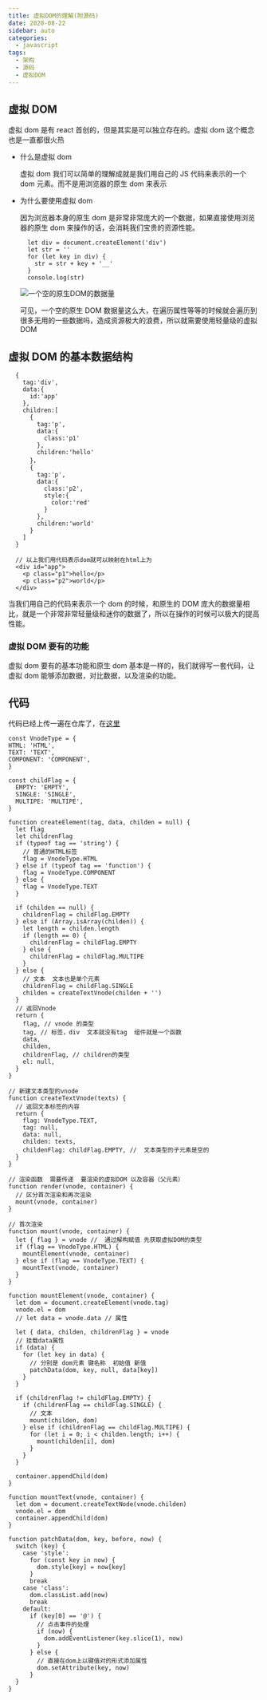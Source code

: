 ```yaml
---
title: 虚拟DOM的理解(附源码)
date: 2020-08-22
sidebar: auto
categories:
  - javascript
tags:
  - 架构
  - 源码
  - 虚拟DOM
---
```


## 虚拟 DOM

虚拟 dom 是有 react 首创的，但是其实是可以独立存在的。虚拟 dom 这个概念也是一直都很火热

- 什么是虚拟 dom

  虚拟 dom 我们可以简单的理解成就是我们用自己的 JS 代码来表示的一个 dom 元素。而不是用浏览器的原生 dom 来表示

- 为什么要使用虚拟 dom

  因为浏览器本身的原生 dom 是非常非常庞大的一个数据，如果直接使用浏览器的原生 dom 来操作的话，会消耗我们宝贵的资源性能。

  ```
    let div = document.createElement('div')
    let str = ''
    for (let key in div) {
      str = str + key + '__'
    }
    console.log(str)
  ```

  ![一个空的原生DOM的数据量](https://img-blog.csdnimg.cn/20200822234149562.png?x-oss-process=image/watermark,type_ZmFuZ3poZW5naGVpdGk,shadow_10,text_aHR0cHM6Ly9ibG9nLmNzZG4ubmV0L3dlaXhpbl80NjI0MDE2Mg==,size_16,color_FFFFFF,t_70#pic_center)

  可见，一个空的原生 DOM 数据量这么大，在遍历属性等等的时候就会遍历到很多无用的一些数据吗，造成资源极大的浪费，所以就需要使用轻量级的虚拟 DOM

## 虚拟 DOM 的基本数据结构

```
  {
    tag:'div',
    data:{
      id:'app'
    },
    children:[
      {
        tag:'p',
        data:{
          class:'p1'
        },
        children:'hello'
      }，
      {
        tag:'p',
        data:{
          class:'p2',
          style:{
            color:'red'
          }
        },
        children:'world'
      }
    ]
  }

  // 以上我们用代码表示dom就可以映射在html上为
  <div id="app">
    <p class="p1">hello</p>
    <p class="p2">world</p>
  </div>

```

当我们用自己的代码来表示一个 dom 的时候，和原生的 DOM 庞大的数据量相比，就是一个非常非常轻量级和迷你的数据了，所以在操作的时候可以极大的提高性能。

### 虚拟 DOM 要有的功能

虚拟 dom 要有的基本功能和原生 dom 基本是一样的，我们就得写一套代码，让虚拟 dom 能够添加数据，对比数据，以及渲染的功能。

## 代码

代码已经上传一遍在仓库了，在[这里](https://gitee.com/jimmyxuexue/front_end_architecture/tree/master/%E8%99%9A%E6%8B%9FDOM)

```
const VnodeType = {
HTML: 'HTML',
TEXT: 'TEXT',
COMPONENT: 'COMPONENT',
}

const childFlag = {
  EMPTY: 'EMPTY',
  SINGLE: 'SINGLE',
  MULTIPE: 'MULTIPE',
}

function createElement(tag, data, childen = null) {
  let flag
  let childrenFlag
  if (typeof tag == 'string') {
    // 普通的HTML标签
    flag = VnodeType.HTML
  } else if (typeof tag == 'function') {
    flag = VnodeType.COMPONENT
  } else {
    flag = VnodeType.TEXT
  }

  if (childen == null) {
    childrenFlag = childFlag.EMPTY
  } else if (Array.isArray(childen)) {
    let length = childen.length
    if (length == 0) {
      childrenFlag = childFlag.EMPTY
    } else {
      childrenFlag = childFlag.MULTIPE
    }
  } else {
    // 文本  文本也是单个元素
    childrenFlag = childFlag.SINGLE
    childen = createTextVnode(childen + '')
  }
  // 返回Vnode
  return {
    flag, // vnode 的类型
    tag, // 标签，div  文本就没有tag  组件就是一个函数
    data,
    childen,
    childrenFlag, // children的类型
    el: null,
  }
}

// 新建文本类型的vnode
function createTextVnode(texts) {
  // 返回文本标签的内容
  return {
    flag: VnodeType.TEXT,
    tag: null,
    data: null,
    childen: texts,
    childenFlag: childFlag.EMPTY, //  文本类型的子元素是空的
  }
}

// 渲染函数  需要传递  要渲染的虚拟DOM 以及容器（父元素）
function render(vnode, container) {
  // 区分首次渲染和再次渲染
  mount(vnode, container)
}

// 首次渲染
function mount(vnode, container) {
  let { flag } = vnode //  通过解构赋值 先获取虚拟DOM的类型
  if (flag == VnodeType.HTML) {
    mountElement(vnode, container)
  } else if (flag == VnodeType.TEXT) {
    mountText(vnode, container)
  }
}

function mountElement(vnode, container) {
  let dom = document.createElement(vnode.tag)
  vnode.el = dom
  // let data = vnode.data // 属性

  let { data, childen, childrenFlag } = vnode
  // 挂载data属性
  if (data) {
    for (let key in data) {
      // 分别是 dom元素 键名称  初始值 新值
      patchData(dom, key, null, data[key])
    }
  }

  if (childrenFlag != childFlag.EMPTY) {
    if (childrenFlag == childFlag.SINGLE) {
      // 文本
      mount(childen, dom)
    } else if (childrenFlag == childFlag.MULTIPE) {
      for (let i = 0; i < childen.length; i++) {
        mount(childen[i], dom)
      }
    }
  }

  container.appendChild(dom)
}

function mountText(vnode, container) {
  let dom = document.createTextNode(vnode.childen)
  vnode.el = dom
  container.appendChild(dom)
}

function patchData(dom, key, before, now) {
  switch (key) {
    case 'style':
      for (const key in now) {
        dom.style[key] = now[key]
      }
      break
    case 'class':
      dom.classList.add(now)
      break
    default:
      if (key[0] == '@') {
        // 点击事件的处理
        if (now) {
          dom.addEventListener(key.slice(1), now)
        }
      } else {
        // 直接在dom上以键值对的形式添加属性
        dom.setAttribute(key, now)
      }
  }
}

```
